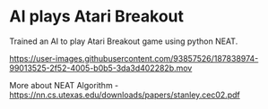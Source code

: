 
# AI plays Atari Breakout

Trained an AI to play Atari Breakout game using python NEAT.

https://user-images.githubusercontent.com/93857526/187838974-99013525-2f52-4005-b0b5-3da3d402282b.mov

More about NEAT Algorithm - https://nn.cs.utexas.edu/downloads/papers/stanley.cec02.pdf
